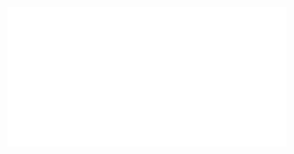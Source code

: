 <!-- <p align="center" style="text-align:center;font-size:3em" >
	(/¯◡ ‿ ◡)/¯ ~ 
	<span style="max-height:1.3em;margin-bottom:-0.25em;">
		<img src="./logo_down_anim.svg"/>
	</span>
</p> -->

<p align="center">
<img src="./main.svg"/>
</p>
